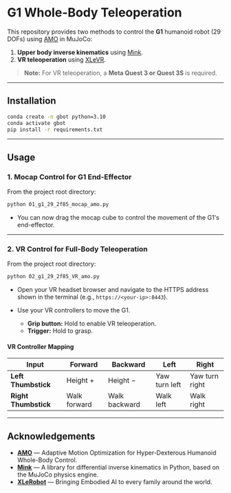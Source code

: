 # G1 Whole-Body Teleoperation

This repository provides two methods to control the **G1** humanoid robot (29 DOFs) using [AMO](https://github.com/OpenTeleVision/AMO/tree/main) in MuJoCo:

1. **Upper body inverse kinematics** using [Mink](https://github.com/kevinzakka/mink).
2. **VR teleoperation** using [XLeVR](https://github.com/Vector-Wangel/XLeRobot).

> **Note:** For VR teleoperation, a **Meta Quest 3 or Quest 3S** is required.

---

## Installation

```bash
conda create -n gbot python=3.10
conda activate gbot
pip install -r requirements.txt
```

---

## Usage

### 1. Mocap Control for G1 End-Effector

From the project root directory:

```bash
python 01_g1_29_2f85_mocap_amo.py
```

* You can now drag the mocap cube to control the movement of the G1's end-effector.

---

### 2. VR Control for Full-Body Teleoperation

From the project root directory:

```bash
python 02_g1_29_2f85_VR_amo.py
```

* Open your VR headset browser and navigate to the HTTPS address shown in the terminal (e.g., `https://<your-ip>:8443`).
* Use your VR controllers to move the G1.

  * **Grip button:** Hold to enable VR teleoperation.
  * **Trigger:** Hold to grasp.

#### VR Controller Mapping

| Input                | Forward      | Backward      | Left          | Right          |
| -------------------- | ------------ | ------------- | ------------- | -------------- |
| **Left Thumbstick**  | Height +     | Height −      | Yaw turn left | Yaw turn right |
| **Right Thumbstick** | Walk forward | Walk backward | Walk left     | Walk right     |



---

## Acknowledgements

* [**AMO**](https://github.com/OpenTeleVision/AMO) — Adaptive Motion Optimization for Hyper-Dexterous Humanoid Whole-Body Control.
* [**Mink**](https://github.com/kevinzakka/mink) — A library for differential inverse kinematics in Python, based on the MuJoCo physics engine.
* [**XLeRobot**](https://github.com/Vector-Wangel/XLeRobot) — Bringing Embodied AI to every family around the world.

